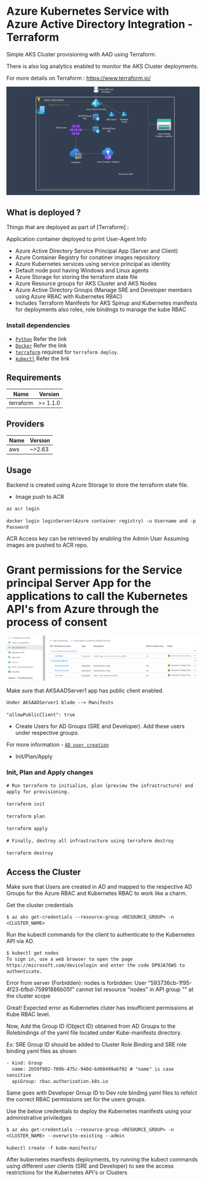 # Azure Kubernetes Service with Azure Active Directory Integration - Terraform

Simple AKS Cluster provisioning with AAD using Terraform. 

There is also log analytics enabled to monitor the AKS Cluster deployments.

For more details on Terraform : https://www.terraform.io/


![AKS-AAD-TF](/aksaad.png)


## What is deployed ?

Things that are deployed as part of [Terraform] :

Application container deployed to print User-Agent Info

* Azure Active Directory Service Principal App (Server and Client)
* Azure Container Registry for conatiner images repository
* Azure Kubernetes services using service principal as identity
* Default node pool having Windows and Linux agents
* Azure Storage for storing the terraform state file
* Azure Resource groups for AKS Cluster and AKS Nodes
* Azure Active Directory Groups (Manage SRE and Developer members using Azure RBAC with Kubernetes RBAC)
* Includes Terraform Manifests for AKS Spinup and Kubernetes manifests for deployments also roles, role bindings to manage the kube RBAC

### Install dependencies

* [`Python`](https://www.python.org/downloads/) Refer the link
* [`Docker`](https://docs.docker.com/engine/install/) Refer the link
* [`terraform`](https://learn.hashicorp.com/tutorials/terraform/install-cli) required for `terraform deploy`.
* [`kubectl`](https://kubernetes.io/docs/tasks/tools/) Refer the link

## Requirements

| Name | Version |
|------|---------|
| terraform | >= 1.1.0 |

## Providers

| Name | Version |
|------|---------|
| aws | ~>2.63 |

## Usage

Backend is created using Azure Storage to store the terraform state file.

* Image push to ACR

```
az acr login

docker login loginServer(Azure container registry) -u Username and -p Password

```
ACR Access key can be retrieved by enabling the Admin User
Assuming images are pushed to ACR repo. 


# Grant permissions for the Service principal Server App for the applications to call the Kubernetes API's from Azure through the process of consent

![Grant Admin Consent](/grantapipermission.png)

Make sure that AKSAADServer1 app has public client enabled.
```
Under AKSAADServer1 blade --> Manifests

"allowPublicClient": true
```

* Create Users for AD Groups (SRE and Developer). Add these users under respective groups. 

For more information - [`AD user creation`](https://docs.microsoft.com/en-us/troubleshoot/windows-server/identity/create-an-active-directory-server)

* Init/Plan/Apply

### Init, Plan and Apply changes
```
# Run terraform to initialize, plan (preview the infrastructure) and apply for provisioning.

terraform init

terraform plan

terraform apply

# Finally, destroy all infrastructure using terraform destroy

terraform destroy
```

## Access the Cluster
Make sure that Users are created in AD and mapped to the respective AD Groups for the Azure RBAC and Kubernetes RBAC to work like a charm.

Get the cluster credentials
```
$ az aks get-credentials --resource-group <RESOURCE_GROUP> -n <CLUSTER_NAME>
```
Run the kubectl commands for the client to authenticate to the Kubernetes API via AD. 

```
$ kubectl get nodes
To sign in, use a web browser to open the page https://microsoft.com/devicelogin and enter the code DP9JA76WS to authenticate.

```
Error from server (Forbidden): nodes is forbidden: User "593736cb-1f95-4f23-bfbd-75891886b05f" cannot list resource "nodes" in API group "" at the cluster scope

Great! Expected error as Kubernetes cluter has insufficient permissions at Kube RBAC level.

Now, Add the Group ID (Object ID) obtained from AD Groups to the Rolebindings of the yaml file located under Kube-manifests directory. 

Ex: SRE Group ID should be added to Cluster Role Binding and SRE role binding yaml files as shown

```
- kind: Group
  name: 2b59f902-709b-475c-940d-6d60499a6f02 # "name" is case sensitive
  apiGroup: rbac.authorization.k8s.io
```
Same goes with Developer Group ID to Dev role binding yaml files to refelct the correct RBAC permissions set for the users groups.

Use the below credentials to deploy the Kubernetes manifests using your administrative priviledges

```
$ az aks get-credentials --resource-group <RESOURCE_GROUP> -n <CLUSTER_NAME> --overwrite-existing --admin

kubectl create -f kube-manifests/

```
After kubernetes manifests deployments, try running the kubect commands using different user clients (SRE and Developer) to see the access restrictions for the Kubernetes API's or Clusters



